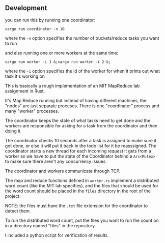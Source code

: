 ## Development

you can run this by running one coordinator:

```
cargo run coordinator -n 10
```
where the `-n` option specifies the number of buckets/reduce tasks you want to run

and also running one or more workers at the same time:
```
cargo run worker -i 1 &;cargo run worker -i 2 &;
```
where the `-i` option specifies the id of the worker for when it prints out what task it's working on

This is basically a rough implementation of an MIT MapReduce lab assignment in Rust.

It's Map Reduce running but instead of having different machines, the "nodes" are just separate proceses.
There is one "coordinator" process and many "worker" processes.

The coordinator keeps the state of what tasks need to get done and the workers
are responsible for asking for a task from the coordinator and then doing it.

The coordinator checks 10 seconds after a task is assigned to make sure it got done,
or else it will put it back in the todo list for it be reasssigned. The coordinator
starts a new thread for each incoming request it gets from a worker so we have to
put the state of the Coordinator behind a `Arc<Mutex>` to make sure there aren't
any concurrency issues.

The coordinator and workers communicate through TCP.

The map and reduce functions defined in `worker.rs` implement a distributed word count
(like the MIT lab specifies), and the files that should be used for the word count
should be placed in the `files` directory in the root of the project.

NOTE: the files must have the `.txt` file extension for the coordinator to detect them.

To run the distributed word count, put the files you want to run the count on in a
directory named "files" in the repository.

I included a python script for verification of results.
